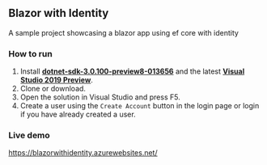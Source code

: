 ## Blazor with Identity

A sample project showcasing a blazor app using ef core with identity

### How to run
1. Install [**dotnet-sdk-3.0.100-preview8-013656**](https://dotnet.microsoft.com/download/dotnet-core/3.0) and the latest [**Visual Studio 2019 Preview**](https://visualstudio.microsoft.com/vs/preview/).
2. Clone or download.
3. Open the solution in Visual Studio and press F5.
4. Create a user using the `Create Account` button in the login page or login if you have already created a user.

### Live demo
https://blazorwithidentity.azurewebsites.net/
